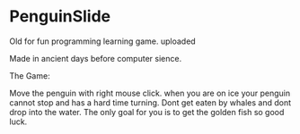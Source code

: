 # PenguinSlide
Old for fun programming learning game. uploaded

Made in ancient days before computer sience.

The Game:

Move the penguin with right mouse click. when you are on ice your penguin cannot stop and has a hard time turning.
Dont get eaten by whales and dont drop into the water. The only goal for you is to get the golden fish so good luck.
